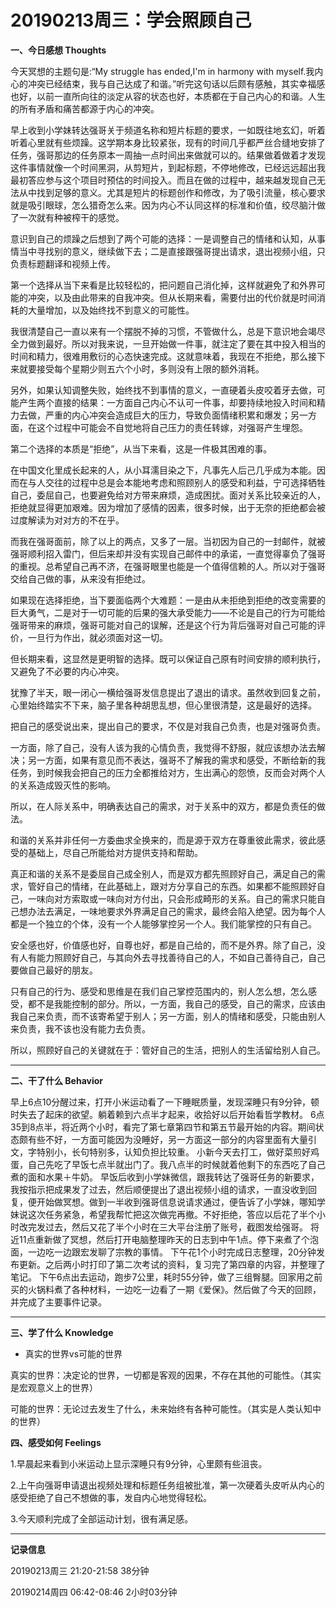 # 20190213周三：学会照顾自己

**一、今日感想 Thoughts**

今天冥想的主题句是:“My struggle has ended,I'm in harmony with myself.我内心的冲突已经结束，我与自己达成了和谐。”听完这句话以后颇有感触，其实幸福感也好，以前一直所向往的淡定从容的状态也好，本质都在于自己内心的和谐。人生的所有矛盾和痛苦都源于内心的冲突。 

早上收到小学妹转达强哥关于频道名称和短片标题的要求，一如既往地玄幻，听着听着心里就有些烦躁。这学期本身比较紧张，现有的时间几乎都严丝合缝地安排了任务，强哥那边的任务原本一周抽一点时间出来做就可以的。结果做着做着才发现这件事情就像一个时间黑洞，从剪短片，到起标题，不停地修改，已经远远超出我最初答应参与这个项目时预估的时间投入。而且在做的过程中，越来越发现自己无法从中找到足够的意义。尤其是短片的标题创作和修改，为了吸引流量，核心要求就是吸引眼球，怎么猎奇怎么来。因为内心不认同这样的标准和价值，绞尽脑汁做了一次就有种被榨干的感觉。

意识到自己的烦躁之后想到了两个可能的选择：一是调整自己的情绪和认知，从事情当中寻找别的意义，继续做下去；二是直接跟强哥提出请求，退出视频小组，只负责标题翻译和视频上传。

第一个选择从当下来看是比较轻松的，把问题自己消化掉，这样就避免了和外界可能的冲突，以及由此带来的自我冲突。但从长期来看，需要付出的代价就是时间消耗的大量增加，以及始终找不到意义的可能性。

我很清楚自己一直以来有一个摆脱不掉的习惯，不管做什么，总是下意识地会竭尽全力做到最好。所以对我来说，一旦开始做一件事，就注定了要在其中投入相当的时间和精力，很难用敷衍的心态快速完成。这就意味着，我现在不拒绝，那么接下来就要接受每个星期少则五六个小时，多则没有上限的额外消耗。

另外，如果认知调整失败，始终找不到事情的意义，一直硬着头皮咬着牙去做，可能产生两个直接的结果：一方面自己内心不认可一件事，却要持续地投入时间和精力去做，严重的内心冲突会造成巨大的压力，导致负面情绪积累和爆发；另一方面，在这个过程中可能会不自觉地将自己压力的责任转嫁，对强哥产生埋怨。

第二个选择的本质是“拒绝”，从当下来看，这是一件极其困难的事。

在中国文化里成长起来的人，从小耳濡目染之下，凡事先人后己几乎成为本能。因而在与人交往的过程中总是会本能地考虑和照顾别人的感受和利益，宁可选择牺牲自己，委屈自己，也要避免给对方带来麻烦，造成困扰。面对关系比较亲近的人，拒绝就显得更加艰难。因为增加了感情的因素，很多时候，出于无奈的拒绝都会被过度解读为对对方的不在乎。

而我在强哥面前，除了以上的两点，又多了一层。当初因为自己的一封邮件，就被强哥顺利招入雷门，但后来却并没有实现自己邮件中的承诺，一直觉得辜负了强哥的重视。总希望自己再不济，在强哥眼里也能是一个值得信赖的人。所以对于强哥交给自己做的事，从来没有拒绝过。

如果现在选择拒绝，当下要面临两个大难题：一是由从未拒绝到拒绝的改变需要的巨大勇气，二是对于一切可能的后果的强大承受能力——不论是自己的行为可能给强哥带来的麻烦，强哥可能对自己的误解，还是这个行为背后强哥对自己可能的评价，一旦行为作出，就必须面对这一切。

但长期来看，这显然是更明智的选择。既可以保证自己原有时间安排的顺利执行，又避免了不必要的内心冲突。

犹豫了半天，眼一闭心一横给强哥发信息提出了退出的请求。虽然收到回复之前，心里始终踏实不下来，脑子里各种胡思乱想，但心里很清楚，这是最好的选择。

把自己的感受说出来，提出自己的要求，不仅是对我自己负责，也是对强哥负责。

一方面，除了自己，没有人该为我的心情负责，我觉得不舒服，就应该想办法去解决；另一方面，如果有意见而不表达，强哥不了解我的需求和感受，不断给新的我任务，到时候我会把自己的压力全都推给对方，生出满心的怨愤，反而会对两个人的关系造成毁灭性的影响。

所以，在人际关系中，明确表达自己的需求，对于关系中的双方，都是负责任的做法。

和谐的关系并非任何一方委曲求全换来的，而是源于双方在尊重彼此需求，彼此感受的基础上，尽自己所能给对方提供支持和帮助。

真正和谐的关系不是委屈自己成全别人，而是双方都先照顾好自己，满足自己的需求，管好自己的情绪，在此基础上，跟对方分享自己的东西。如果都不能照顾好自己，一味向对方索取或一味向对方付出，只会形成畸形的关系。自己的需求只能自己想办法去满足，一味地要求外界满足自己的需求，最终会陷入绝望。因为每个人都是一个独立的个体，没有一个人能够掌控另一个人。我们能掌控的只有自己。

安全感也好，价值感也好，自尊也好，都是自己给的，而不是外界。除了自己，没有人有能力照顾好自己，与其向外去寻找善待自己的人，不如自己善待自己，自己要做自己最好的朋友。

只有自己的行为、感受和思维是在我们自己掌控范围内的，别人怎么想，怎么感受，都不是我能控制的部分。所以，一方面，我自己的感受，自己的需求，应该由我自己来负责，而不该寄希望于别人；另一方面，别人的情绪和感受，只能由别人来负责，我不该也没有能力去负责。

所以，照顾好自己的关键就在于：管好自己的生活，把别人的生活留给别人自己。

------

**二、干了什么 Behavior**

早上6点10分醒过来，打开小米运动看了一下睡眠质量，发现深睡只有9分钟，顿时失去了起床的欲望。躺着赖到六点半才起来，收拾好以后开始看哲学教材。
6点35到8点半，将近两个小时，看完了第七章第四节和第五节最开始的内容。期间状态颇有些不好，一方面可能因为没睡好，另一方面这一部分的内容里面有大量引文，字特别小，长句特别多，认知负担比较重。
小新今天去打工，做好菜煎好鸡蛋，自己先吃了早饭七点半就出门了。我八点半的时候就着他剩下的东西吃了自己煮的面和水果＋牛奶。
早饭后收到小学妹微信，跟我转达了强哥任务的新要求，我按指示把成果发了过去，然后顺便提出了退出视频小组的请求，一直没收到回复，便开始做冥想。做到一半收到强哥信息说请求通过，便告诉了小学妹，哪知学妹说这次任务紧急，希望我帮忙把这次做完再撤。不好拒绝，答应以后花了半个小时改完发过去，然后又花了半个小时在三大平台注册了账号，截图发给强哥。
将近11点重新做了冥想，然后打开电脑整理昨天的日志到中午1点。停下来煮了个泡面，一边吃一边跟宏发聊了宗教的事情。
下午花1个小时完成日志整理，20分钟发布更新。之后两小时打印了第二次考试的资料，复习完了第四章的内容，并整理了笔记。
下午6点出去运动，跑步7公里，耗时55分钟，做了三组臀腿。回家用之前买的火锅料煮了各种材料，一边吃一边看了一期《爱保》。然后做了今天的回顾，并完成了主要事件记录。

------

**三、学了什么 Knowledge**

- 真实的世界vs可能的世界

真实的世界：决定论的世界，一切都是客观的因果，不存在其他的可能性。（其实是宏观意义上的世界）

可能的世界：无论过去发生了什么，未来始终有各种可能性。（其实是人类认知中的世界）

**四、感受如何 Feelings**

1.早晨起来看到小米运动上显示深睡只有9分钟，心里颇有些沮丧。 

2.上午向强哥申请退出视频处理和标题任务组被批准，第一次硬着头皮听从内心的感受拒绝了自己不想做的事，发自内心地觉得轻松。 

3.今天顺利完成了全部运动计划，很有满足感。

------

**记录信息**

20190213周三    21:20-21:58    38分钟

20190214周四    06:42-08:46    2小时03分钟